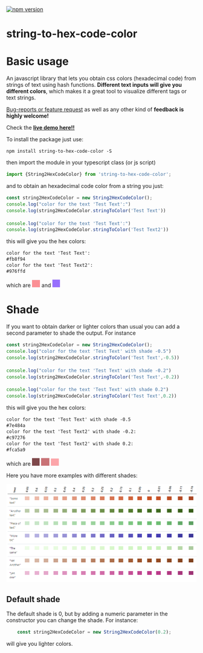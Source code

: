 [![npm version](https://badge.fury.io/js/string-to-hex-code-color.svg)](https://badge.fury.io/js/string-to-hex-code-color)

string-to-hex-code-color
===========
# Basic usage

An javascript library that lets you obtain css colors (hexadecimal code) from strings of text using hash functions. **Different text inputs will give you different colors**, which makes it a great tool to visualize different tags or text strings. 

[Bug-reports or feature request](https://github.com/HugoJBello/string-to-hex-code-color/issues) as well as any other kind of **feedback is highly welcome!**


Check the [**live demo here!!**](https://string-to-hex-code-color.firebaseapp.com/)

To install the package just use:

```
npm install string-to-hex-code-color -S
```


then import the module in your typescript class (or js script)

```typescript
import {String2HexCodeColor} from 'string-to-hex-code-color';
```

and to obtain an hexadecimal code color from a string you just:


```typescript
const string2HexCodeColor = new String2HexCodeColor();
console.log("color for the text 'Test Text':")
console.log(string2HexCodeColor.stringToColor('Test Text'))

console.log("color for the text 'Test Text':")
console.log(string2HexCodeColor.stringToColor('Test Text2'))
```

this will give you the hex colors: 

```
color for the text 'Test Text':
#fb8f94
color for the text 'Test Text2':
#976ffd
```

which are ![](https://raw.githubusercontent.com/HugoJBello/string-to-hex-code-color/master/screenshots/str2col1TextExample.png) and ![](https://raw.githubusercontent.com/HugoJBello/string-to-hex-code-color/master/screenshots/str2col1TextExample2.png)

# Shade

If you want to obtain darker or lighter colors than usual you can add a second parameter to shade the output. For instance


```typescript
const string2HexCodeColor = new String2HexCodeColor();
console.log("color for the text 'Test Text' with shade -0.5")
console.log(string2HexCodeColor.stringToColor('Test Text',-0.5))

console.log("color for the text 'Test Text' with shade -0.2")
console.log(string2HexCodeColor.stringToColor('Test Text',-0.2))

console.log("color for the text 'Test Text' with shade 0.2")
console.log(string2HexCodeColor.stringToColor('Test Text',0.2))
```

this will give you the hex colors: 

```
color for the text 'Test Text' with shade -0.5
#7e484a
color for the text 'Test Text2' with shade -0.2:
#c97276
color for the text 'Test Text2' with shade 0.2:
#fca5a9
```

which are ![](https://raw.githubusercontent.com/HugoJBello/string-to-hex-code-color/master/screenshots/shade1.png) ![](https://raw.githubusercontent.com/HugoJBello/string-to-hex-code-color/master/screenshots/shade2.png) ![](https://raw.githubusercontent.com/HugoJBello/string-to-hex-code-color/master/screenshots/shade3.png)

Here you have more examples with different shades:

![](https://raw.githubusercontent.com/HugoJBello/string-to-hex-code-color/master/screenshots/table.png)

## Default shade
The default shade is 0, but by adding a numeric parameter in the constructor you can change the shade. For instance:

```typescript
    const string2HexCodeColor = new String2HexCodeColor(0.2);
```

will give you lighter colors.
